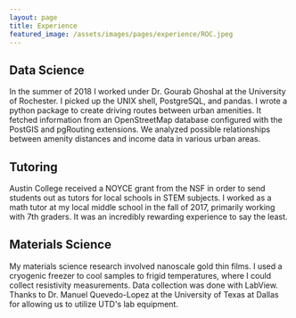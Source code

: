```yaml
---
layout: page
title: Experience
featured_image: /assets/images/pages/experience/ROC.jpeg
---
```


## Data Science

In the summer of 2018 I worked under Dr. Gourab Ghoshal at the University of Rochester.
I picked up the UNIX shell, PostgreSQL, and pandas.
I wrote a python package to create driving routes between urban amenities.
It fetched information from an OpenStreetMap database configured with the PostGIS and pgRouting extensions.
We analyzed possible relationships between amenity distances and income data in various urban areas.

## Tutoring

Austin College received a NOYCE grant from the NSF in order to send students out as tutors for local schools in STEM subjects.
I worked as a math tutor at my local middle school in the fall of 2017, primarily working with 7th graders.
It was an incredibly rewarding experience to say the least.

## Materials Science

My materials science research involved nanoscale gold thin films. I used a cryogenic freezer to cool samples to frigid temperatures, where I could collect resistivity measurements. Data collection was done with LabView. Thanks to Dr. Manuel Quevedo-Lopez at the University of Texas at Dallas for allowing us to utilize UTD's lab equipment.

